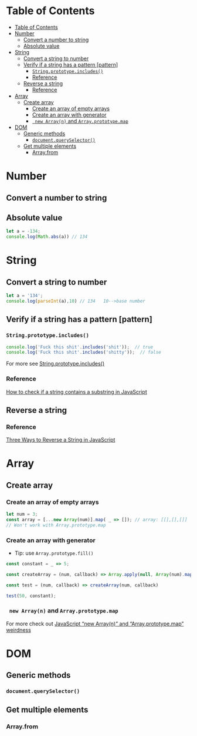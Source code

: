 # Table of Contents
- [Table of Contents](#table-of-contents)
- [Number](#number)
  - [Convert a number to string](#convert-a-number-to-string)
  - [Absolute value](#absolute-value)
- [String](#string)
  - [Convert a string to number](#convert-a-string-to-number)
  - [Verify if a string has a pattern \[pattern\]](#verify-if-a-string-has-a-pattern-pattern)
    - [```String.prototype.includes()```](#stringprototypeincludes)
    - [Reference](#reference)
  - [Reverse a string](#reverse-a-string)
    - [Reference](#reference-1)
- [Array](#array)
  - [Create array](#create-array)
    - [Create an array of empty arrays](#create-an-array-of-empty-arrays)
    - [Create an array with generator](#create-an-array-with-generator)
    - [``` new Array(n)``` and ```Array.prototype.map```](#new-arrayn-and-arrayprototypemap)
- [DOM](#dom)
  - [Generic methods](#generic-methods)
    - [```document.querySelector()```](#documentqueryselector)
  - [Get multiple elements](#get-multiple-elements)
    - [Array.from](#arrayfrom)
# Number
## Convert a number to string

## Absolute value
```javascript
let a = -134;
console.log(Math.abs(a)) // 134
```

# String
## Convert a string to number
```javascript
let a = '134';
console.log(parseInt(a),10) // 134   10-->base number
```
## Verify if a string has a pattern \[pattern\]
### ```String.prototype.includes()```
```javascript
console.log('Fuck this shit'.includes('shit'));  // true
console.log('Fuck this shit'.includes('shitty'));  // false
```
For more see [String.prototype.includes\(\)](https://developer.mozilla.org/zh-CN/docs/Web/JavaScript/Reference/Global_Objects/String/includes)
### Reference
[How to check if a string contains a substring in JavaScript](https://flaviocopes.com/how-to-string-contains-substring-javascript/)

## Reverse a string
### Reference
[Three Ways to Reverse a String in JavaScript](https://www.freecodecamp.org/news/how-to-reverse-a-string-in-javascript-in-3-different-ways-75e4763c68cb/)

# Array
## Create array
### Create an array of empty arrays
```javascript
let num = 3;
const array = [...new Array(num)].map( _ => []); // array: [[],[],[]]
// Won't work with Array.prototype.map
```
### Create an array with generator
- Tip: use ```Array.prototype.fill()```
```javascript
const constant = _ => 5; 

const createArray = (num, callback) => Array.apply(null, Array(num).map(callback))

const test = (num, callback) => createArray(num, callback)

test(50, constant);
```


### ``` new Array(n)``` and ```Array.prototype.map```
For more check out [JavaScript “new Array(n)” and “Array.prototype.map” weirdness](https://stackoverflow.com/questions/5501581/javascript-new-arrayn-and-array-prototype-map-weirdness)

# DOM
## Generic methods
### ```document.querySelector()```
## Get multiple elements
### Array.from
